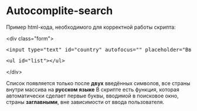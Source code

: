 # Autocomplite-search

Пример html-кода, необходимого для корректной работы скрипта:

<p>&lt;div class="form"&gt; 
<pre>&lt;input type="text" id="country" autofocus="" placeholder="Введите страну"&gt;</pre>
<pre>&lt;ul id="list"&gt;&lt/ul&gt;</pre>
&lt;/div&gt;</p>

<p>Список появляется только после <b>двух</b> введённых символов, 
все страны внутри массива на <b>русском языке</b>
В скрипте есть функция, которая автоматически сделает первые буквы, вводимой в поисковое окно, страны <b>заглавными</b>, вне зависимости от ввода пользователя.</p>
